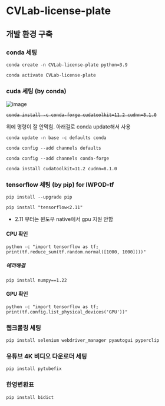 # CVLab-license-plate


## 개발 환경 구축

### conda 세팅

`conda create -n CVLab-license-plate python=3.9`

`conda activate CVLab-license-plate`

### cuda 세팅 (by conda)

![image](https://github.com/user-attachments/assets/7531b017-16f9-472d-800c-c1ef55f94a99)


~~`conda install -c conda-forge cudatoolkit=11.2 cudnn=8.1.0`~~


위에 명령이 잘 안먹힘. 아래걸로 conda update해서 사용

`conda update -n base -c defaults conda`

`conda config --add channels defaults`

`conda config --add channels conda-forge`

`conda install cudatoolkit=11.2 cudnn=8.1.0`

    
### tensorflow 세팅 (by pip) for IWPOD-tf

`pip install --upgrade pip`

`pip install "tensorflow<2.11"`

* 2.11 부터는 윈도우 native에서 gpu 지원 안함

#### CPU 확인

`python -c "import tensorflow as tf; print(tf.reduce_sum(tf.random.normal([1000, 1000])))"`

##### 에러해결

`pip install numpy==1.22`

#### GPU 확인

`python -c "import tensorflow as tf; print(tf.config.list_physical_devices('GPU'))"`

### 웹크롤링 세팅

`pip install selenium webdriver_manager pyautogui pyperclip`

### 유튜브 4K 비디오 다운로더 세팅

`pip install pytubefix`

### 한영변환표

`pip install bidict`


